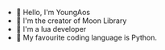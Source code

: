 - 👋 Hello, I'm YoungAos
- 🌴 I'm the creator of Moon Library 
- 🤖 I'm a lua developer
- 🔪 My favourite coding language is Python.
